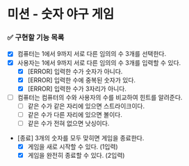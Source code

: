 # 미션 - 숫자 야구 게임

### ✅ 구현할 기능 목록

- [x] 컴퓨터는 1에서 9까지 서로 다른 임의의 수 3개를 선택한다.
- [x] 사용자는 1에서 9까지 서로 다른 임의의 수 3개를 입력할 수 있다.
    - [x] [ERROR] 입력한 수가 숫자가 아니다.
    - [x] [ERROR] 입력한 수에 중복된 숫자가 있다.
    - [x] [ERROR] 입력한 수가 3자리가 아니다.
- [ ] 컴퓨터는 컴퓨터의 수와 사용자의 수를 비교하여 힌트를 알려준다.
    - [ ] 같은 수가 같은 자리에 있으면 스트라이크이다.
    - [ ] 같은 수가 다른 자리에 있으면 볼이다.
    - [ ] 같은 수가 전혀 없으면 낫싱이다.
- [종료] 3개의 숫자를 모두 맞히면 게임을 종료한다.
    - [x] 게임을 새로 시작할 수 있다. (1입력)
    - [x] 게임을 완전히 종료할 수 있다. (2입력)
